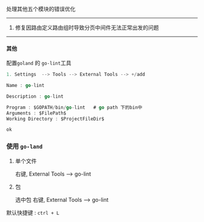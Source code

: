 处理其他五个模块的错误优化

----

1. 修复因路由定义路由组时导致分页中间件无法正常出发的问题





----

#### 其他

配置` goland ` 的 `go-lint`工具

```go
1. Settings  --> Tools --> External Tools --> +/add

Name : go-lint 

Description : go-lint

Program : $GOPATH/bin/go-lint   # go path 下的bin中
Arguments : $FilePath$ 
Working Directory : $ProjectFileDir$

ok
```

### 使用 `go-land`

1. 单个文件

   右键, External Tools --> go-lint

2. 包

   选中包 右键, External Tools --> go-lint

默认快捷键 : `ctrl + L`